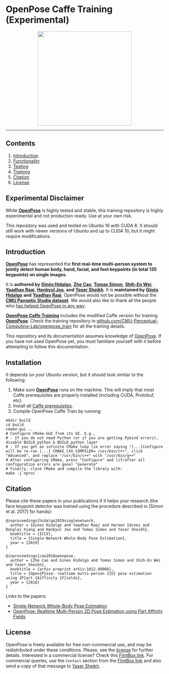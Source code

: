 # OpenPose Caffe Training (Experimental)

<div align="center">
    <img src=".github/Logo_main_black.png", width="300">
</div>

-----------------



## Contents
1. [Introduction](#introduction)
2. [Functionality](#functionality)
3. [Testing](#testing)
4. [Training](#training)
5. [Citation](#citation)
6. [License](#license)



## Experimental Disclaimer
While [**OpenPose**](https://github.com/CMU-Perceptual-Computing-Lab/openpose) is highly tested and stable, this training repository is highly experimental and not production ready. Use at your own risk.

This repository was used and tested on Ubuntu 16 with CUDA 8. It should still work with newer versions of Ubuntu and up to CUDA 10, but it might require modifications.



## Introduction
[**OpenPose**](https://github.com/CMU-Perceptual-Computing-Lab/openpose) has represented the **first real-time multi-person system to jointly detect human body, hand, facial, and foot keypoints (in total 135 keypoints) on single images**.

It is **authored by** [**Ginés Hidalgo**](https://www.gineshidalgo.com), [**Zhe Cao**](https://people.eecs.berkeley.edu/~zhecao), [**Tomas Simon**](http://www.cs.cmu.edu/~tsimon), [**Shih-En Wei**](https://scholar.google.com/citations?user=sFQD3k4AAAAJ&hl=en), [**Yaadhav Raaj**](https://www.raaj.tech), [**Hanbyul Joo**](https://jhugestar.github.io), **and** [**Yaser Sheikh**](http://www.cs.cmu.edu/~yaser). It is **maintained by** [**Ginés Hidalgo**](https://www.gineshidalgo.com) **and** [**Yaadhav Raaj**](https://www.raaj.tech). OpenPose would not be possible without the [**CMU Panoptic Studio dataset**](http://domedb.perception.cs.cmu.edu). We would also like to thank all the people who [has helped OpenPose in any way](doc/09_authors_and_contributors.md).

[**OpenPose Caffe Training**](https://github.com/CMU-Perceptual-Computing-Lab/openpose_caffe_train) includes the modified Caffe version for training [**OpenPose**](https://github.com/CMU-Perceptual-Computing-Lab/openpose). Check the training repository in [github.com/CMU-Perceptual-Computing-Lab/openpose_train](https://github.com/CMU-Perceptual-Computing-Lab/openpose_train) for all the training details.

This repository and its documentation assumes knowledge of [OpenPose](https://github.com/CMU-Perceptual-Computing-Lab/openpose). If you have not used OpenPose yet, you must familiare yourself with it before attempting to follow this documentation.



## Installation
It depends on your Ubuntu version, but it should look similar to the following:
1. Make sure [**OpenPose**](https://github.com/CMU-Perceptual-Computing-Lab/openpose) runs on the machine. This will imply that most Caffe prerequisites are properly installed (including CUDA, Protobuf, etc).
2. Install all [Caffe prerequisites](https://github.com/CMU-Perceptual-Computing-Lab/openpose/blob/master/scripts/ubuntu/install_deps.sh).
3. Compile OpenPose Caffe Train by running:
```
mkdir build
cd build
cmake-gui ..
# Configure CMake-GUI from its UI. E.g.,
# - If you do not need Python (or if you are getting Pybind errors), disable BUILD_python & BUILD_python_layer
# - If you get an infinite CMake loop (ie error saying "[...]Configure will be re-run [...] CMAKE_CXX_COMPILER= /usr/bin/c++", click "Advanced", and replace "/usr/bin/c++" with "/usr/bin/g++"
# After configuring CMake, press "Configure" and (if/after all configuration errors are gone) "Generate"
# Finally, close CMake and compile the library with:
make -j`nproc`
```



## Citation
Please cite these papers in your publications if it helps your research (the face keypoint detector was trained using the procedure described in [Simon et al. 2017] for hands):

    @inproceedings{hidalgo2019singlenetwork,
      author = {Gines Hidalgo and Yaadhav Raaj and Haroon Idrees and Donglai Xiang and Hanbyul Joo and Tomas Simon and Yaser Sheikh},
      booktitle = {ICCV},
      title = {Single-Network Whole-Body Pose Estimation},
      year = {2019}
    }

    @inproceedings{cao2018openpose,
      author = {Zhe Cao and Gines Hidalgo and Tomas Simon and Shih-En Wei and Yaser Sheikh},
      booktitle = {arXiv preprint arXiv:1812.08008},
      title = {Open{P}ose: realtime multi-person 2{D} pose estimation using {P}art {A}ffinity {F}ields},
      year = {2018}
    }

Links to the papers:

- [Single-Network Whole-Body Pose Estimation](https://arxiv.org/abs/1909.13423)
- [OpenPose: Realtime Multi-Person 2D Pose Estimation using Part Affinity Fields](https://arxiv.org/abs/1812.08008)



## License
OpenPose is freely available for free non-commercial use, and may be redistributed under these conditions. Please, see the [license](./LICENSE) for further details. Interested in a commercial license? Check this [FlintBox link](https://cmu.flintbox.com/#technologies/b820c21d-8443-4aa2-a49f-8919d93a8740). For commercial queries, use the `Contact` section from the [FlintBox link](https://cmu.flintbox.com/#technologies/b820c21d-8443-4aa2-a49f-8919d93a8740) and also send a copy of that message to [Yaser Sheikh](mailto:yaser@cs.cmu.edu).
